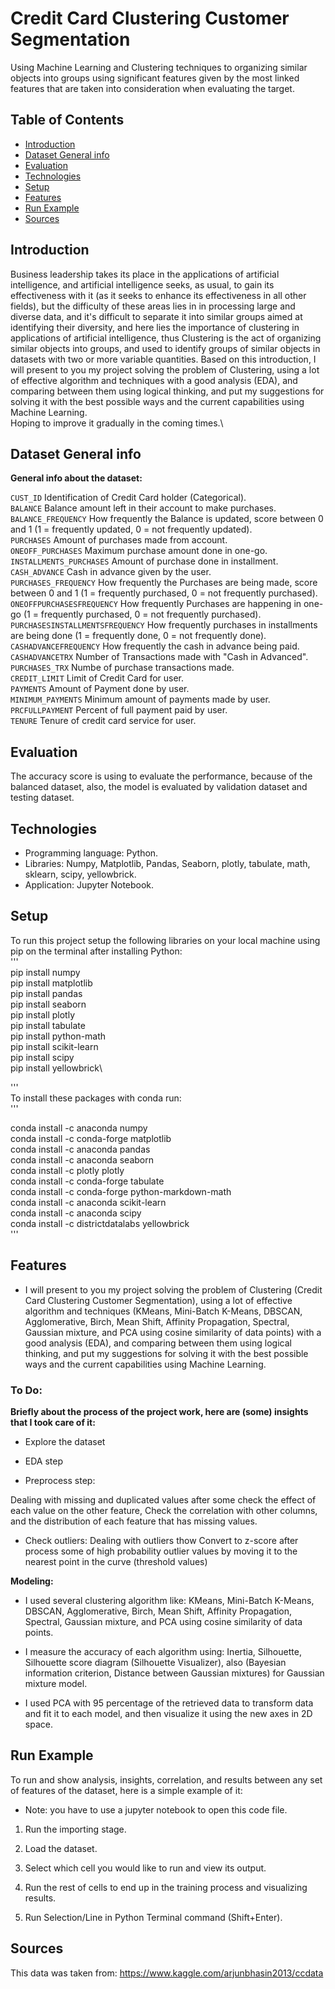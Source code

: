 # Credit Card Clustering Customer Segmentation
Using Machine Learning and Clustering techniques to organizing similar objects into groups using significant features given by the most linked features that are taken into consideration when evaluating the target.

## Table of Contents
* [Introduction](#introduction)
* [Dataset General info](#dataset-general-info)
* [Evaluation](#evaluation)
* [Technologies](#technologies)
* [Setup](#setup)
* [Features](#features)
* [Run Example](#run-example)
* [Sources](#sources)

## Introduction

Business leadership takes its place in the applications of artificial intelligence, and artificial intelligence seeks, as usual, to gain its effectiveness with it (as it seeks to enhance its effectiveness in all other fields), but the difficulty of these areas lies in in processing large and diverse data, and it's difficult to separate it into similar groups aimed at identifying their diversity, and here lies the importance of clustering in applications of artificial intelligence, thus Clustering is the act of organizing similar objects into groups, and used to identify groups of similar objects in datasets with two or more variable quantities. Based on this introduction, I will present to you my project solving the problem of Clustering, using a lot of effective algorithm and techniques with a good analysis (EDA), and comparing between them using logical thinking, and put my suggestions for solving it with the best possible ways and the current capabilities using Machine Learning.\
Hoping to improve it gradually in the coming times.\

## Dataset General info

**General info about the dataset:**

`CUST_ID` Identification of Credit Card holder (Categorical).\
`BALANCE` Balance amount left in their account to make purchases.\
`BALANCE_FREQUENCY` How frequently the Balance is updated, score between 0 and 1 (1 = frequently updated, 0 = not frequently updated).\
`PURCHASES` Amount of purchases made from account.\
`ONEOFF_PURCHASES` Maximum purchase amount done in one-go.\
`INSTALLMENTS_PURCHASES` Amount of purchase done in installment.\
`CASH_ADVANCE` Cash in advance given by the user.\
`PURCHASES_FREQUENCY` How frequently the Purchases are being made, score between 0 and 1 (1 = frequently purchased, 0 = not frequently purchased).\
`ONEOFFPURCHASESFREQUENCY` How frequently Purchases are happening in one-go (1 = frequently purchased, 0 = not frequently purchased).\
`PURCHASESINSTALLMENTSFREQUENCY` How frequently purchases in installments are being done (1 = frequently done, 0 = not frequently done).\
`CASHADVANCEFREQUENCY` How frequently the cash in advance being paid.\
`CASHADVANCETRX` Number of Transactions made with "Cash in Advanced".\
`PURCHASES_TRX` Numbe of purchase transactions made.\
`CREDIT_LIMIT` Limit of Credit Card for user.\
`PAYMENTS` Amount of Payment done by user.\
`MINIMUM_PAYMENTS` Minimum amount of payments made by user.\
`PRCFULLPAYMENT` Percent of full payment paid by user.\
`TENURE` Tenure of credit card service for user.
    
## Evaluation
The accuracy score is using to evaluate the performance, because of the balanced dataset, also, the model is evaluated by validation dataset and testing dataset.

## Technologies
* Programming language: Python.
* Libraries: Numpy, Matplotlib, Pandas, Seaborn, plotly, tabulate, math, sklearn, scipy, yellowbrick. 
* Application: Jupyter Notebook.

## Setup
To run this project setup the following libraries on your local machine using pip on the terminal after installing Python:\
'''\
pip install numpy\
pip install matplotlib\
pip install pandas\
pip install seaborn\
pip install plotly\
pip install tabulate\
pip install python-math\
pip install scikit-learn\
pip install scipy\
pip install yellowbrick\

'''\
To install these packages with conda run:\
'''

conda install -c anaconda numpy\
conda install -c conda-forge matplotlib\
conda install -c anaconda pandas\
conda install -c anaconda seaborn\
conda install -c plotly plotly\
conda install -c conda-forge tabulate\
conda install -c conda-forge python-markdown-math\
conda install -c anaconda scikit-learn\
conda install -c anaconda scipy\
conda install -c districtdatalabs yellowbrick\
'''

## Features

* I will present to you my project solving the problem of Clustering (Credit Card Clustering Customer Segmentation), using a lot of effective algorithm and techniques (KMeans, Mini-Batch K-Means, DBSCAN, Agglomerative, Birch, Mean Shift, Affinity Propagation, Spectral, Gaussian mixture, and PCA using cosine similarity of data points) with a good analysis (EDA), and comparing between them using logical thinking, and put my suggestions for solving it with the best possible ways and the current capabilities using Machine Learning.

### To Do:

**Briefly about the process of the project work, here are (some) insights that I took care of it:**

* Explore the dataset

* EDA step

* Preprocess step:

Dealing with missing and duplicated values after some check the effect of each value on the other feature, Check the correlation with other columns, and the distribution of each feature that has missing values.

* Check outliers:
Dealing with outliers thow Convert to z-score after process some of high probability outlier values by moving it to the nearest point in the curve (threshold values)

**Modeling:**

* I used several clustering algorithm like:
KMeans, Mini-Batch K-Means, DBSCAN, Agglomerative, Birch, Mean Shift, Affinity Propagation, Spectral, Gaussian mixture, and PCA using cosine similarity of data points.

* I measure the accuracy of each algorithm using:
Inertia, Silhouette, Silhouette score diagram (Silhouette Visualizer), also (Bayesian information criterion, Distance between Gaussian mixtures) for Gaussian mixture model.

* I used PCA with 95 percentage of the retrieved data to transform data and fit it to each model, and then visualize it using the new axes in 2D space.

## Run Example
To run and show analysis, insights, correlation, and results between any set of features of the dataset, here is a simple example of it:

* Note: you have to use a jupyter notebook to open this code file.

1. Run the importing stage.

2. Load the dataset.

3. Select which cell you would like to run and view its output.

5. Run the rest of cells to end up in the training process and visualizing results.

4. Run Selection/Line in Python Terminal command (Shift+Enter).

## Sources
This data was taken from:
https://www.kaggle.com/arjunbhasin2013/ccdata